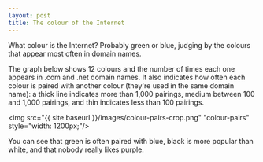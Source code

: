 ```yaml
---
layout: post
title: The colour of the Internet
---
```


What colour is the Internet? Probably green or blue, judging by the colours that appear most often in domain names.

The graph below shows 12 colours and the number of times each one appears in .com and .net domain names. It also indicates how often each colour is paired with another colour (they're used in the same domain name): a thick line indicates more than 1,000 pairings, medium between 100 and 1,000 pairings, and thin indicates less than 100 pairings.

<img src="{{ site.baseurl }}/images/colour-pairs-crop.png" "colour-pairs" style="width: 1200px;"/>

You can see that green is often paired with blue, black is more popular than white, and that nobody really likes purple.
